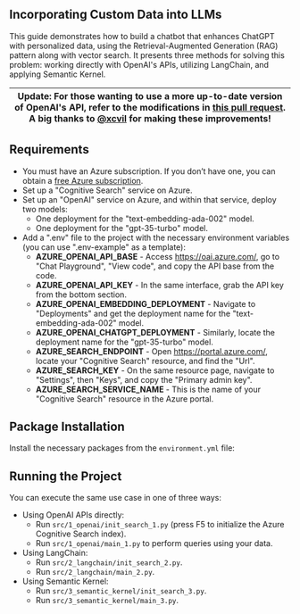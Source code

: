 ## Incorporating Custom Data into LLMs

This guide demonstrates how to build a chatbot that enhances ChatGPT with personalized data, using the Retrieval-Augmented Generation (RAG) pattern along with vector search. It presents three methods for solving this problem: working directly with OpenAI's APIs, utilizing LangChain, and applying Semantic Kernel.

| Update: For those wanting to use a more up-to-date version of OpenAI's API, refer to the modifications in [this pull request](https://github.com/bstollnitz/rag/pull/2).<br/> A big thanks to [@xcvil](https://github.com/xcvil) for making these improvements! |
|------|

## Requirements
- You must have an Azure subscription. If you don’t have one, you can obtain a [free Azure subscription](https://azure.microsoft.com/en-us/free).
- Set up a "Cognitive Search" service on Azure.
- Set up an "OpenAI" service on Azure, and within that service, deploy two models:
    - One deployment for the "text-embedding-ada-002" model.
    - One deployment for the "gpt-35-turbo" model.
- Add a ".env" file to the project with the necessary environment variables (you can use ".env-example" as a template):
    - **AZURE_OPENAI_API_BASE** - Access https://oai.azure.com/, go to "Chat Playground", "View code", and copy the API base from the code.
    - **AZURE_OPENAI_API_KEY** - In the same interface, grab the API key from the bottom section.
    - **AZURE_OPENAI_EMBEDDING_DEPLOYMENT** - Navigate to "Deployments" and get the deployment name for the "text-embedding-ada-002" model.
    - **AZURE_OPENAI_CHATGPT_DEPLOYMENT** - Similarly, locate the deployment name for the "gpt-35-turbo" model.
    - **AZURE_SEARCH_ENDPOINT** - Open https://portal.azure.com/, locate your "Cognitive Search" resource, and find the "Url".
    - **AZURE_SEARCH_KEY** - On the same resource page, navigate to "Settings", then "Keys", and copy the "Primary admin key".
    - **AZURE_SEARCH_SERVICE_NAME** - This is the name of your "Cognitive Search" resource in the Azure portal.

## Package Installation

Install the necessary packages from the `environment.yml` file:


## Running the Project

You can execute the same use case in one of three ways:
- Using OpenAI APIs directly:
    - Run `src/1_openai/init_search_1.py` (press F5 to initialize the Azure Cognitive Search index).
    - Run `src/1_openai/main_1.py` to perform queries using your data.
- Using LangChain:
    - Run `src/2_langchain/init_search_2.py`.
    - Run `src/2_langchain/main_2.py`.
- Using Semantic Kernel:
    - Run `src/3_semantic_kernel/init_search_3.py`.
    - Run `src/3_semantic_kernel/main_3.py`.
